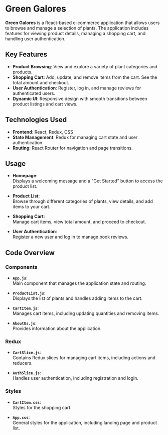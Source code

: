 # Green Galores

**Green Galores** is a React-based e-commerce application that allows users to browse and manage a selection of plants. The application includes features for viewing product details, managing a shopping cart, and handling user authentication.

## Key Features

- **Product Browsing**: View and explore a variety of plant categories and products.
- **Shopping Cart**: Add, update, and remove items from the cart. See the total amount and checkout.
- **User Authentication**: Register, log in, and manage reviews for authenticated users.
- **Dynamic UI**: Responsive design with smooth transitions between product listings and cart views.

## Technologies Used

- **Frontend**: React, Redux, CSS
- **State Management**: Redux for managing cart state and user authentication.
- **Routing**: React Router for navigation and page transitions.

## Usage

- **Homepage**:  
  Displays a welcoming message and a "Get Started" button to access the product list.

- **Product List**:  
  Browse through different categories of plants, view details, and add items to your cart.

- **Shopping Cart**:  
  Manage cart items, view total amount, and proceed to checkout.

- **User Authentication**:  
  Register a new user and log in to manage book reviews.

## Code Overview

### Components

- **`App.js`**:  
  Main component that manages the application state and routing.

- **`ProductList.js`**:  
  Displays the list of plants and handles adding items to the cart.

- **`CartItem.js`**:  
  Manages cart items, including updating quantities and removing items.

- **`AboutUs.js`**:  
  Provides information about the application.

### Redux

- **`CartSlice.js`**:  
  Contains Redux slices for managing cart items, including actions and reducers.

- **`AuthSlice.js`**:  
  Handles user authentication, including registration and login.

### Styles

- **`CartItem.css`**:  
  Styles for the shopping cart.

- **`App.css`**:  
  General styles for the application, including landing page and product list.


